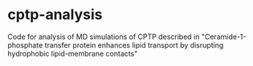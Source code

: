 # cptp-analysis
Code for analysis of MD simulations of CPTP described in "Ceramide-1-phosphate transfer protein enhances lipid transport by disrupting hydrophobic lipid-membrane contacts"
